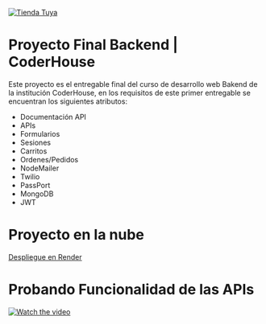[![Tienda Tuya](https://github.com/JMMOLLER/Proyecto_Final_CoderHouse-Backend/actions/workflows/build.yml/badge.svg)](https://github.com/JMMOLLER/Proyecto_Final_CoderHouse-Backend/actions/workflows/build.yml)

# Proyecto Final Backend | CoderHouse 
Este proyecto es el entregable final del curso de desarrollo web Bakend de la institución CoderHouse, en los requisitos de este primer entregable se encuentran los siguientes atributos:
- Documentación API
- APIs
- Formularios
- Sesiones
- Carritos
- Ordenes/Pedidos
- NodeMailer
- Twilio
- PassPort
- MongoDB
- JWT

# Proyecto en la nube
[Despliegue en Render](https://tienda-tuya.onrender.com)

# Probando Funcionalidad de las APIs

[![Watch the video](https://img.youtube.com/vi/ZREDuhFQ4zc/sddefault.jpg)](https://youtu.be/ZREDuhFQ4zc)
